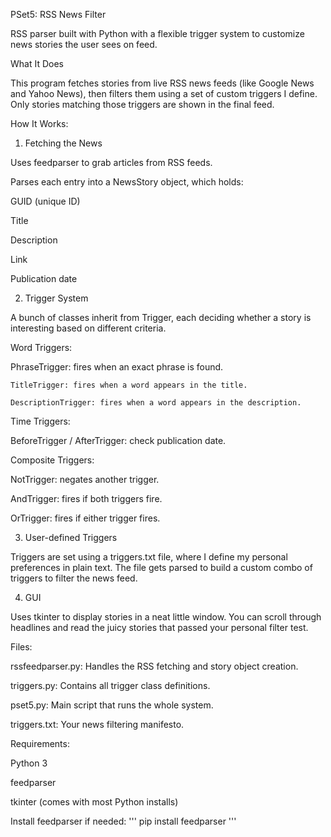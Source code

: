 PSet5: RSS News Filter

RSS parser built with Python with a flexible trigger system to customize news stories the user sees on feed.

What It Does

This program fetches stories from live RSS news feeds (like Google News and Yahoo News), then filters them using a set of custom triggers I define. Only stories matching those triggers are shown in the final feed.

How It Works:

1. Fetching the News
   
Uses feedparser to grab articles from RSS feeds.

Parses each entry into a NewsStory object, which holds:

  GUID (unique ID)
  
  Title
  
  Description
  
  Link
  
  Publication date

2. Trigger System
   
A bunch of classes inherit from Trigger, each deciding whether a story is interesting based on different criteria.

Word Triggers:

  PhraseTrigger: fires when an exact phrase is found.
  
    TitleTrigger: fires when a word appears in the title.
    
    DescriptionTrigger: fires when a word appears in the description.
    
Time Triggers:

  BeforeTrigger / AfterTrigger: check publication date.

Composite Triggers:

  NotTrigger: negates another trigger.
  
  AndTrigger: fires if both triggers fire.
  
  OrTrigger: fires if either trigger fires.

3. User-defined Triggers
   
Triggers are set using a triggers.txt file, where I define my personal preferences in plain text. The file gets parsed to build a custom combo of triggers to filter the news feed.

4. GUI
   
Uses tkinter to display stories in a neat little window. You can scroll through headlines and read the juicy stories that passed your personal filter test.

Files:

  rssfeedparser.py: Handles the RSS fetching and story object creation.
  
  triggers.py: Contains all trigger class definitions.
  
  pset5.py: Main script that runs the whole system.
  
  triggers.txt: Your news filtering manifesto.

Requirements:

  Python 3
  
  feedparser
  
  tkinter (comes with most Python installs)

Install feedparser if needed:
'''
  pip install feedparser
'''
  
